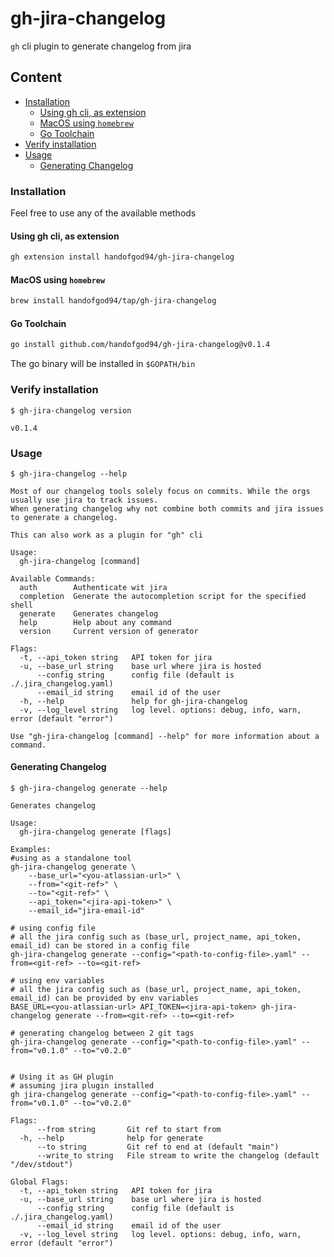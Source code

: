 # gh-jira-changelog

`gh` cli plugin to generate changelog from jira

## Content
  * [Installation](#installation)
    * [Using gh cli, as extension](#using-gh-cli,-as-extension)
    * [MacOS using `homebrew`](#macos-using-`homebrew`)
    * [Go Toolchain](#go-toolchain)
  * [Verify installation](#verify-installation)
  * [Usage](#usage)
    * [Generating Changelog](#generating-changelog)


### Installation

Feel free to use any of the available methods

#### Using gh cli, as extension
```sh
gh extension install handofgod94/gh-jira-changelog
```

#### MacOS using `homebrew`
```sh
brew install handofgod94/tap/gh-jira-changelog
```

#### Go Toolchain
```sh
go install github.com/handofgod94/gh-jira-changelog@v0.1.4
```
The go binary will be installed in `$GOPATH/bin`

### Verify installation

`$ gh-jira-changelog version`
```
v0.1.4
```

### Usage

`$ gh-jira-changelog --help`
```
Most of our changelog tools solely focus on commits. While the orgs usually use jira to track issues.
When generating changelog why not combine both commits and jira issues to generate a changelog.

This can also work as a plugin for "gh" cli

Usage:
  gh-jira-changelog [command]

Available Commands:
  auth        Authenticate wit jira
  completion  Generate the autocompletion script for the specified shell
  generate    Generates changelog
  help        Help about any command
  version     Current version of generator

Flags:
  -t, --api_token string   API token for jira
  -u, --base_url string    base url where jira is hosted
      --config string      config file (default is ./.jira_changelog.yaml)
      --email_id string    email id of the user
  -h, --help               help for gh-jira-changelog
  -v, --log_level string   log level. options: debug, info, warn, error (default "error")

Use "gh-jira-changelog [command] --help" for more information about a command.
```

#### Generating Changelog

`$ gh-jira-changelog generate --help`
```
Generates changelog

Usage:
  gh-jira-changelog generate [flags]

Examples:
#using as a standalone tool
gh-jira-changelog generate \
	--base_url="<you-atlassian-url>" \
	--from="<git-ref>" \
	--to="<git-ref>" \
	--api_token="<jira-api-token>" \
	--email_id="jira-email-id"

# using config file
# all the jira config such as (base_url, project_name, api_token, email_id) can be stored in a config file
gh-jira-changelog generate --config="<path-to-config-file>.yaml" --from=<git-ref> --to=<git-ref>

# using env variables
# all the jira config such as (base_url, project_name, api_token, email_id) can be provided by env variables
BASE_URL=<you-atlassian-url> API_TOKEN=<jira-api-token> gh-jira-changelog generate --from=<git-ref> --to=<git-ref>

# generating changelog between 2 git tags
gh-jira-changelog generate --config="<path-to-config-file>.yaml" --from="v0.1.0" --to="v0.2.0"


# Using it as GH plugin
# assuming jira plugin installed
gh jira-changelog generate --config="<path-to-config-file>.yaml" --from="v0.1.0" --to="v0.2.0"

Flags:
      --from string       Git ref to start from
  -h, --help              help for generate
      --to string         Git ref to end at (default "main")
      --write_to string   File stream to write the changelog (default "/dev/stdout")

Global Flags:
  -t, --api_token string   API token for jira
  -u, --base_url string    base url where jira is hosted
      --config string      config file (default is ./.jira_changelog.yaml)
      --email_id string    email id of the user
  -v, --log_level string   log level. options: debug, info, warn, error (default "error")
```
